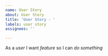 ```yaml
---
name: User Story
about: User Story
title: 'User Story - '
labels: user story
assignees: ''

---
```


As a *user* I want *feature* so I can *do something*
